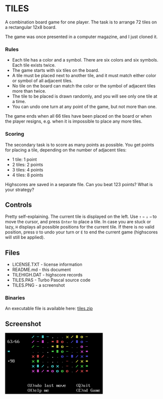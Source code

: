 # TILES

A combination board game for one player. The task is to arrange 72 tiles on a rectangular 12x8 board.

The game was once presented in a computer magazine, and I just cloned it.

### Rules

* Each tile has a color and a symbol. There are six colors and six symbols. Each tile exists twice.
* The game starts with six tiles on the board.
* A tile must be placed next to another tile, and it must match either color or symbol of all adjacent tiles.
* No tile on the board can match the color or the symbol of adjacent tiles more than twice.
* The tile to be placed is drawn randomly, and you will see only one tile at a time.
* You can undo one turn at any point of the game, but not more than one.

The game ends when all 66 tiles have been placed on the board or when the player resigns, e.g. when it is impossible to place any more tiles.

### Scoring

The secondary task is to score as many points as possible. You get points for placing a tile, depending on the number of adjacent tiles:

* 1 tile: 1 point
* 2 tiles: 2 points
* 3 tiles: 4 points
* 4 tiles: 8 points

Highscores are saved in a separate file. Can you beat 123 points? What is your strategy?

## Controls

Pretty self-explaining. The current tile is displayed on the left. Use `↑` `←` `↓` `→` to move the cursor, and press `Enter` to place a tile. In case you are stuck or lazy, `H` displays all possible positions for the current tile. If there is no valid position, press `U` to undo your turn or `E` to end the current game (highscores will still be applied).

## Files

* LICENSE.TXT - license information
* README.md - this document
* TILEHIGH.DAT - highscore records
* TILES.PAS - Turbo Pascal source code
* TILES.PNG - a screenshot

### Binaries

An executable file is available here: [tiles.zip](http://turbo.elitepiraten.de/tiles.zip)

## Screenshot

![Tiles Screenshot](TILES.PNG)
